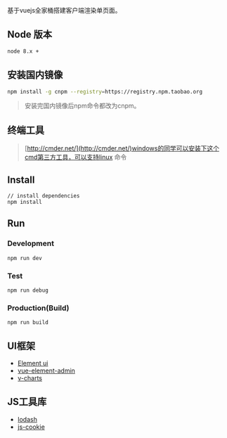 基于vuejs全家桶搭建客户端渲染单页面。

## Node 版本

```bash
node 8.x +
```

## 安装国内镜像
```bash
npm install -g cnpm --registry=https://registry.npm.taobao.org
```
> 安装完国内镜像后npm命令都改为cnpm。

## 终端工具
> [http://cmder.net/](http://cmder.net/)windows的同学可以安装下这个cmd第三方工具，可以支持linux 命令


## Install
```bush
// install dependencies
npm install
```
## Run
### Development
```bush
npm run dev
```
### Test
```bush
npm run debug
```
### Production(Build)
```bush
npm run build
```

## UI框架
- [Element ui](http://element.eleme.io/#/zh-CN)
- [vue-element-admin](https://github.com/PanJiaChen/vue-element-admin)
- [v-charts](https://elemefe.github.io/v-charts/#/start)


## JS工具库
- [lodash](http://lodash.com/docs)
- [js-cookie](https://github.com/js-cookie/js-cookie)

